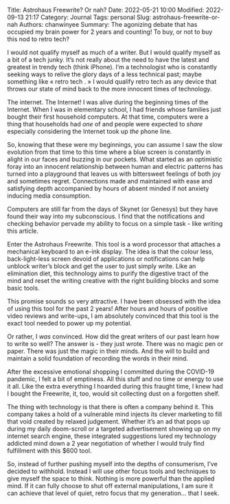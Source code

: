 Title: Astrohaus Freewrite? Or nah?
Date: 2022-05-21 10:00
Modified: 2022-09-13 21:17
Category: Journal
Tags: personal
Slug: astrohaus-freewrite-or-nah
Authors: chanwinyee
Summary: The agonizing debate that has occupied my brain power for 2 years and counting! To buy, or not to buy this nod to retro tech?

I would not qualify myself as much of a writer. But I would qualify myself as a bit of a tech junky. It’s not really about the need to have the latest and greatest in trendy tech (think iPhone). I’m a technologist who is constantly seeking ways to relive the glory days of a less technical past; maybe something like « retro tech . » I would qualify retro tech as any device that throws our state of mind back to the more innocent times of technology.

The internet. The Internet! I was alive during the beginning times of the Internet. When I was in elementary school, I had friends whose families just bought their first household computers. At that time, computers were a thing that households had *one* of and people were expected to *share* especially considering the Internet took up *the* phone line. 

So, knowing that these were my beginnings, you can assume I saw the slow evolution from that time to this time where a blue screen is constantly in alight in our faces and buzzing in our pockets. What started as an optimistic foray into an innocent relationship between human and electric patterns has turned into a playground that leaves us with bittersweet feelings of both joy and sometimes regret. Connections made and maintained with ease and satisfying depth accompanied by hours of absent minded if not anxiety inducing media consumption. 

Computers are still far from the days of Skynet (or Genesys) but they have found their way into my subconscious. I find that the notifications and checking behavior pervade my ability to focus on a simple task - like writing this article.

Enter the Astrohaus Freewrite. This tool is a word processor that attaches a mechanical keyboard to an e-ink display. The idea is that the colour less, back-light-less screen devoid of applications or notifications can help unblock writer’s block and get the user to just simply write. Like an elimination diet, this technology aims to purify the digestive tract of the mind and reset the writing creative with the right building blocks and some basic tools.

This promise sounds so very attractive. I have been obsessed with the idea of using this tool for the past 2 years! After hours and hours of positive video reviews and write-ups, I am absolutely convinced that this tool is the exact tool needed to power up my potential.

Or rather, I *was* convinced. How did the great writers of our past learn how to write so well? The answer is - they just wrote. There was no magic pen or paper. There was just the magic in their minds. And the will to build and maintain a solid foundation of recording the words in their mind.

After the excessive emotional shopping I committed during the COVID-19 pandemic, I felt a bit of emptiness. All this stuff and  no time or energy to use it all. Like the extra everything I hoarded during this fraught time, I knew had I bought the Freewrite, it, too, would sit collecting dust on a forgotten shelf. 

The thing with technology is that there is often a company behind it. This company takes a hold of a vulnerable mind injects its clever marketing to fill that void created by relaxed judgement. Whether it’s an ad that pops up during my daily doom-scroll or a targeted advertisement showing up on my internet search engine, these integrated suggestions lured my technology addicted mind down a 2 year negotiation of whether I would truly find fulfillment with this $600 tool.

So, instead of further pushing myself into the depths of consumerism, I’ve decided to withhold. Instead I will use other focus tools and techniques to give myself the space to think. Nothing is more powerful than the applied mind. If it can fully choose to shut off external manipulations, I am sure it can achieve that level of quiet, retro focus that my generation… that I seek.
